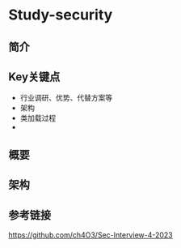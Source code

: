 # Study-security  #
## 简介





## Key关键点

- 行业调研、优势、代替方案等
- 架构
- 类加载过程
- 

## **概要** 



## **架构** 



## 参考链接

https://github.com/ch4O3/Sec-Interview-4-2023

##  

